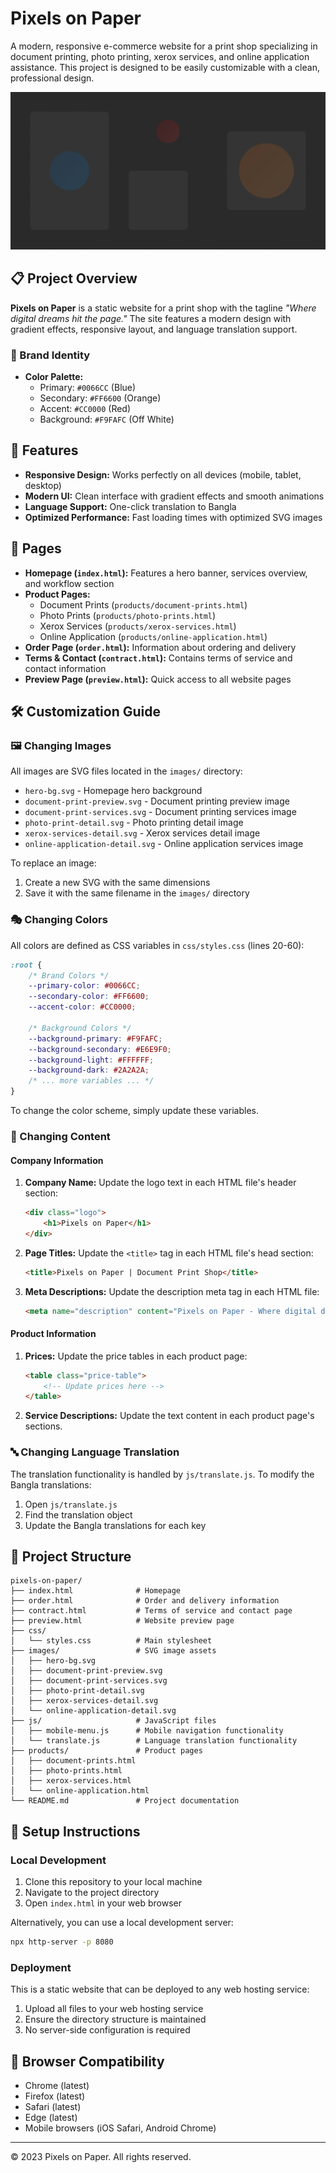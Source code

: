 # Pixels on Paper

A modern, responsive e-commerce website for a print shop specializing in document printing, photo printing, xerox services, and online application assistance. This project is designed to be easily customizable with a clean, professional design.

![Pixels on Paper](images/hero-bg.svg)

## 📋 Project Overview

**Pixels on Paper** is a static website for a print shop with the tagline *"Where digital dreams hit the page."* The site features a modern design with gradient effects, responsive layout, and language translation support.

### 🎨 Brand Identity

- **Color Palette:**
  - Primary: `#0066CC` (Blue)
  - Secondary: `#FF6600` (Orange)
  - Accent: `#CC0000` (Red)
  - Background: `#F9FAFC` (Off White)

## 📱 Features

- **Responsive Design:** Works perfectly on all devices (mobile, tablet, desktop)
- **Modern UI:** Clean interface with gradient effects and smooth animations
- **Language Support:** One-click translation to Bangla
- **Optimized Performance:** Fast loading times with optimized SVG images

## 📄 Pages

- **Homepage (`index.html`):** Features a hero banner, services overview, and workflow section
- **Product Pages:**
  - Document Prints (`products/document-prints.html`)
  - Photo Prints (`products/photo-prints.html`)
  - Xerox Services (`products/xerox-services.html`)
  - Online Application (`products/online-application.html`)
- **Order Page (`order.html`):** Information about ordering and delivery
- **Terms & Contact (`contract.html`):** Contains terms of service and contact information
- **Preview Page (`preview.html`):** Quick access to all website pages

## 🛠️ Customization Guide

### 🖼️ Changing Images

All images are SVG files located in the `images/` directory:

- `hero-bg.svg` - Homepage hero background
- `document-print-preview.svg` - Document printing preview image
- `document-print-services.svg` - Document printing services image
- `photo-print-detail.svg` - Photo printing detail image
- `xerox-services-detail.svg` - Xerox services detail image
- `online-application-detail.svg` - Online application services image

To replace an image:
1. Create a new SVG with the same dimensions
2. Save it with the same filename in the `images/` directory

### 🎭 Changing Colors

All colors are defined as CSS variables in `css/styles.css` (lines 20-60):

```css
:root {
    /* Brand Colors */
    --primary-color: #0066CC;
    --secondary-color: #FF6600;
    --accent-color: #CC0000;
    
    /* Background Colors */
    --background-primary: #F9FAFC;
    --background-secondary: #E6E9F0;
    --background-light: #FFFFFF;
    --background-dark: #2A2A2A;
    /* ... more variables ... */
}
```

To change the color scheme, simply update these variables.

### 📝 Changing Content

#### Company Information

1. **Company Name:** Update the logo text in each HTML file's header section:
   ```html
   <div class="logo">
       <h1>Pixels on Paper</h1>
   </div>
   ```

2. **Page Titles:** Update the `<title>` tag in each HTML file's head section:
   ```html
   <title>Pixels on Paper | Document Print Shop</title>
   ```

3. **Meta Descriptions:** Update the description meta tag in each HTML file:
   ```html
   <meta name="description" content="Pixels on Paper - Where digital dreams hit the page. Document printing, photo printing, and xerox services.">
   ```

#### Product Information

1. **Prices:** Update the price tables in each product page:
   ```html
   <table class="price-table">
       <!-- Update prices here -->
   </table>
   ```

2. **Service Descriptions:** Update the text content in each product page's sections.

### 🔤 Changing Language Translation

The translation functionality is handled by `js/translate.js`. To modify the Bangla translations:

1. Open `js/translate.js`
2. Find the translation object
3. Update the Bangla translations for each key

## 📁 Project Structure

```
pixels-on-paper/
├── index.html              # Homepage
├── order.html              # Order and delivery information
├── contract.html           # Terms of service and contact page
├── preview.html            # Website preview page
├── css/
│   └── styles.css          # Main stylesheet
├── images/                 # SVG image assets
│   ├── hero-bg.svg
│   ├── document-print-preview.svg
│   ├── document-print-services.svg
│   ├── photo-print-detail.svg
│   ├── xerox-services-detail.svg
│   └── online-application-detail.svg
├── js/                     # JavaScript files
│   ├── mobile-menu.js      # Mobile navigation functionality
│   └── translate.js        # Language translation functionality
├── products/               # Product pages
│   ├── document-prints.html
│   ├── photo-prints.html
│   ├── xerox-services.html
│   └── online-application.html
└── README.md               # Project documentation
```

## 🚀 Setup Instructions

### Local Development

1. Clone this repository to your local machine
2. Navigate to the project directory
3. Open `index.html` in your web browser

Alternatively, you can use a local development server:

```bash
npx http-server -p 8080
```

### Deployment

This is a static website that can be deployed to any web hosting service:

1. Upload all files to your web hosting service
2. Ensure the directory structure is maintained
3. No server-side configuration is required

## 📱 Browser Compatibility

- Chrome (latest)
- Firefox (latest)
- Safari (latest)
- Edge (latest)
- Mobile browsers (iOS Safari, Android Chrome)

---

© 2023 Pixels on Paper. All rights reserved.